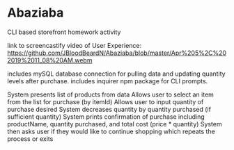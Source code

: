 # Abaziaba
CLI based storefront homework activity

link to screencastify video of User Experience: https://github.com/JBloodBeardN/Abaziaba/blob/master/Apr%205%2C%202019%2011_08%20AM.webm

includes mySQL database connection for pulling data and updating quantity levels after purchase.
includes inquirer npm package for CLI prompts.

System presents list of products from data
Allows user to select an item from the list for purchase (by itemId)
Allows user to input quantity of purchase desired
System decreases quantity by quantity purchased (if sufficient quantity)
System prints confirmation of purchase including productName, quantity purchased, and total cost (price * quantity)
System then asks user if they would like to continue shopping which repeats the process or exits
